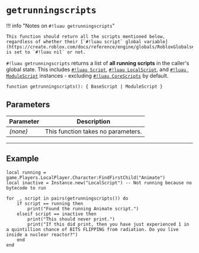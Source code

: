 # `getrunningscripts`

!!! info "Notes on `#!luau getrunningscripts`"

    This function should return all the scripts mentioned below, regardless of whether their [`#!luau script` global variable](https://create.roblox.com/docs/reference/engine/globals/RobloxGlobals#script) is set to `#!luau nil` or not.

`#!luau getrunningscripts` returns a list of **all running scripts** in the caller's global state. This includes [`#!luau Script`](https://create.roblox.com/docs/reference/engine/classes/Script), [`#!luau LocalScript`](https://create.roblox.com/docs/reference/engine/classes/LocalScript), and [`#!luau ModuleScript`](https://create.roblox.com/docs/reference/engine/classes/ModuleScript) instances - excluding [`#!luau CoreScripts`](https://robloxapi.github.io/ref/class/CoreScript.html) by default.

```luau
function getrunningscripts(): { BaseScript | ModuleScript }
```

## Parameters

| Parameter | Description                      |
|-----------|----------------------------------|
| *(none)*  | This function takes no parameters. |

---

## Example

```luau title="Checking for active scripts in the session" linenums="1"
local running = game.Players.LocalPlayer.Character:FindFirstChild("Animate")
local inactive = Instance.new("LocalScript") -- Not running because no bytecode to run

for _, script in pairs(getrunningscripts()) do
    if script == running then
        print("Found the running Animate script.")
    elseif script == inactive then
        print("This should never print.")
        print("If this did print, then you have just experienced 1 in a quintillion chance of BITS FLIPPING from radiation. Do you live inside a nuclear reactor?")
    end
end
```
